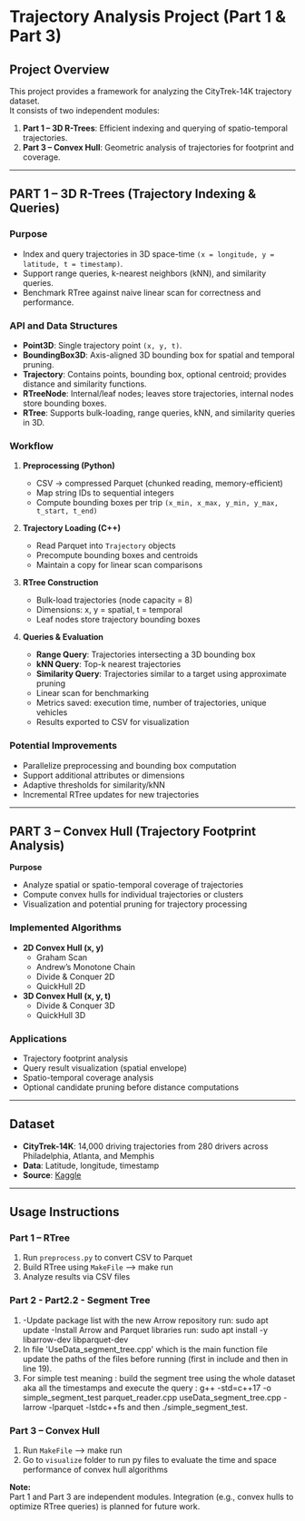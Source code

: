 # Trajectory Analysis Project (Part 1 & Part 3)

## Project Overview
This project provides a framework for analyzing the CityTrek-14K trajectory dataset.  
It consists of two independent modules:

1. **Part 1 – 3D R-Trees**: Efficient indexing and querying of spatio-temporal trajectories.  
2. **Part 3 – Convex Hull**: Geometric analysis of trajectories for footprint and coverage.

---

## PART 1 – 3D R-Trees (Trajectory Indexing & Queries)


### Purpose
- Index and query trajectories in 3D space-time `(x = longitude, y = latitude, t = timestamp)`.
- Support range queries, k-nearest neighbors (kNN), and similarity queries.
- Benchmark RTree against naive linear scan for correctness and performance.

### API and Data Structures
- **Point3D**: Single trajectory point `(x, y, t)`.
- **BoundingBox3D**: Axis-aligned 3D bounding box for spatial and temporal pruning.
- **Trajectory**: Contains points, bounding box, optional centroid; provides distance and similarity functions.
- **RTreeNode**: Internal/leaf nodes; leaves store trajectories, internal nodes store bounding boxes.
- **RTree**: Supports bulk-loading, range queries, kNN, and similarity queries in 3D.

### Workflow
1. **Preprocessing (Python)**
   - CSV → compressed Parquet (chunked reading, memory-efficient)
   - Map string IDs to sequential integers
   - Compute bounding boxes per trip `(x_min, x_max, y_min, y_max, t_start, t_end)`

2. **Trajectory Loading (C++)**
   - Read Parquet into `Trajectory` objects
   - Precompute bounding boxes and centroids
   - Maintain a copy for linear scan comparisons

3. **RTree Construction**
   - Bulk-load trajectories (node capacity = 8)
   - Dimensions: x, y = spatial, t = temporal
   - Leaf nodes store trajectory bounding boxes

4. **Queries & Evaluation**
   - **Range Query**: Trajectories intersecting a 3D bounding box
   - **kNN Query**: Top-k nearest trajectories
   - **Similarity Query**: Trajectories similar to a target using approximate pruning
   - Linear scan for benchmarking
   - Metrics saved: execution time, number of trajectories, unique vehicles
   - Results exported to CSV for visualization


### Potential Improvements
- Parallelize preprocessing and bounding box computation
- Support additional attributes or dimensions
- Adaptive thresholds for similarity/kNN
- Incremental RTree updates for new trajectories

---

## PART 3 – Convex Hull (Trajectory Footprint Analysis)

**Purpose**
- Analyze spatial or spatio-temporal coverage of trajectories
- Compute convex hulls for individual trajectories or clusters
- Visualization and potential pruning for trajectory processing

### Implemented Algorithms
- **2D Convex Hull (x, y)**
  - Graham Scan
  - Andrew’s Monotone Chain
  - Divide & Conquer 2D
  - QuickHull 2D
- **3D Convex Hull (x, y, t)**
  - Divide & Conquer 3D
  - QuickHull 3D

### Applications
- Trajectory footprint analysis
- Query result visualization (spatial envelope)
- Spatio-temporal coverage analysis
- Optional candidate pruning before distance computations


---

## Dataset
- **CityTrek-14K**: 14,000 driving trajectories from 280 drivers across Philadelphia, Atlanta, and Memphis
- **Data**: Latitude, longitude, timestamp 
- **Source**: [Kaggle](https://www.kaggle.com/datasets/sobhanmoosavi/citytrek-14k)

---

## Usage Instructions
### Part 1 – RTree
1. Run `preprocess.py` to convert CSV to Parquet
2. Build RTree using `MakeFile` --> make run
4. Analyze results via CSV files

### Part 2 - Part2.2 - Segment Tree
1. -Update package list with the new Arrow repository run:
    sudo apt update
   -Install Arrow and Parquet libraries run:
    sudo apt install -y libarrow-dev libparquet-dev
2. In file 'UseData_segment_tree.cpp' which is the main function file update the paths of the files before running (first in include and then in line 19).
3. For simple test meaning : build the segment tree using the whole dataset aka all the timestamps and execute the query : g++ -std=c++17 -o simple_segment_test parquet_reader.cpp useData_segment_tree.cpp -larrow -lparquet -lstdc++fs and then ./simple_segment_test.

### Part 3 – Convex Hull
1. Run `MakeFile` --> make run
2. Go to `visualize` folder to run py files to evaluate the
time and space performance of convex hull algorithms




**Note:**  
Part 1 and Part 3 are independent modules. Integration (e.g., convex hulls to optimize RTree queries) is planned for future work.

